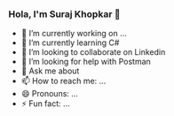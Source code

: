 ### Hola, I'm Suraj Khopkar 👋

- 🔭 I’m currently working on ...
- 🌱 I’m currently learning C#
- 👯 I’m looking to collaborate on Linkedin
- 🤔 I’m looking for help with Postman
- 💬 Ask me about 
- 📫 How to reach me: ...
- 😄 Pronouns: ...
- ⚡ Fun fact: ...


